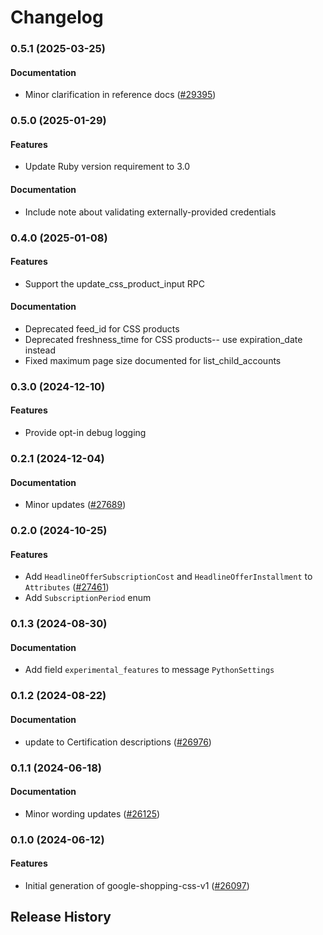 # Changelog

### 0.5.1 (2025-03-25)

#### Documentation

* Minor clarification in reference docs ([#29395](https://github.com/googleapis/google-cloud-ruby/issues/29395)) 

### 0.5.0 (2025-01-29)

#### Features

* Update Ruby version requirement to 3.0 
#### Documentation

* Include note about validating externally-provided credentials 

### 0.4.0 (2025-01-08)

#### Features

* Support the update_css_product_input RPC 
#### Documentation

* Deprecated feed_id for CSS products 
* Deprecated freshness_time for CSS products-- use expiration_date instead 
* Fixed maximum page size documented for list_child_accounts 

### 0.3.0 (2024-12-10)

#### Features

* Provide opt-in debug logging 

### 0.2.1 (2024-12-04)

#### Documentation

* Minor updates ([#27689](https://github.com/googleapis/google-cloud-ruby/issues/27689)) 

### 0.2.0 (2024-10-25)

#### Features

* Add `HeadlineOfferSubscriptionCost` and `HeadlineOfferInstallment` to `Attributes` ([#27461](https://github.com/googleapis/google-cloud-ruby/issues/27461)) 
* Add `SubscriptionPeriod` enum 

### 0.1.3 (2024-08-30)

#### Documentation

* Add field `experimental_features` to message `PythonSettings` 

### 0.1.2 (2024-08-22)

#### Documentation

* update to Certification descriptions ([#26976](https://github.com/googleapis/google-cloud-ruby/issues/26976)) 

### 0.1.1 (2024-06-18)

#### Documentation

* Minor wording updates ([#26125](https://github.com/googleapis/google-cloud-ruby/issues/26125)) 

### 0.1.0 (2024-06-12)

#### Features

* Initial generation of google-shopping-css-v1 ([#26097](https://github.com/googleapis/google-cloud-ruby/issues/26097)) 

## Release History
